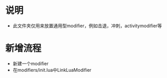 # 说明
- 此文件夹仅用来放置通用型modifier，例如击退，冲刺，activitymodifier等
# 新增流程
- 新建一个modifier
- 在modifiers/init.lua中LinkLuaModifier